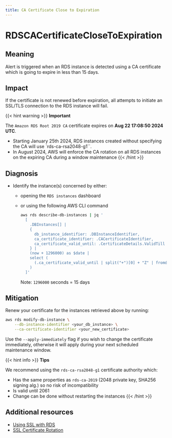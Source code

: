 ```yaml
---
title: CA Certificate Close to Expiration
---
```


# RDSCACertificateCloseToExpiration

## Meaning

Alert is triggered when an RDS instance is detected using a CA certificate which is going to expire in less than 15 days.

## Impact

If the certificate is not renewed before expiration, all attempts to initiate an SSL/TLS connection to the RDS instance will fail.

{{< hint warning >}}
**Important**

The `Amazon RDS Root 2019 CA` certificate expires on **Aug 22 17:08:50 2024 UTC**.

- Starting January 25th 2024, RDS instances created without specifying the CA will use `rds-ca-rsa2048-g1``.
- In August 2024, AWS will enforce the CA rotation on all RDS instances on the expiring CA during a window maintenance
{{< /hint >}}

## Diagnosis

- Identify the instance(s) concerned by either:
  - opening the `RDS instances` dashboard
  - or using the following AWS CLI command

    ```bash
    aws rds describe-db-instances | jq '
      [
        .DBInstances[] |
        {
          db_instance_identifier: .DBInstanceIdentifier,
          ca_certificate_identifier: .CACertificateIdentifier,
          ca_certificate_valid_until: .CertificateDetails.ValidTill
        } |
        (now + 1296000) as $date |
        select (
          (.ca_certificate_valid_until | split("+")[0] + "Z" | fromdate) < $date
        )
      ]'
    ```

    Note: `1296000` seconds = 15 days

## Mitigation

Renew your certificate for the instances retrieved above by running:

```bash
aws rds modify-db-instance \
    --db-instance-identifier <your_db_instance> \
    --ca-certificate-identifier <your_new_certificate>
```

Use the `--apply-immediately` flag if you wish to change the certificate immediately, otherwise it will apply during your next scheduled maintenance window.

{{< hint info >}}
**Tips**

We recommend using the `rds-ca-rsa2048-g1` certificate authority which:

- Has the same properties as `rds-ca-2019` (2048 private key, SHA256 signing alg.) so no risk of incompatibility
- Is valid until 2061
- Change can be done without restarting the instances
{{< /hint >}}

## Additional resources

- [Using SSL with RDS](https://docs.aws.amazon.com/AmazonRDS/latest/UserGuide/UsingWithRDS.SSL.html)
- [SSL Certificate Rotation](https://docs.aws.amazon.com/AmazonRDS/latest/UserGuide/UsingWithRDS.SSL-certificate-rotation.html)
